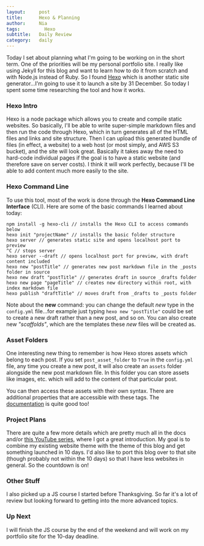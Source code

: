 ```yaml
---
layout:     post
title:      Hexo & Planning
author:     Nia
tags: 		  Hexo
subtitle:  	Daily Review
category:   daily
---
```


Today I set about planning what I'm going to be working on in the short term. One of the priorities will be my personal portfolio site. I really like using Jekyll for this blog and want to learn how to do it from scratch and with Node.js instead of Ruby. So I found [Hexo](https://hexo.io/) which is another static site generator...I'm going to use it to launch a site by 31 December. So today I spent some time researching the tool and how it works.

### Hexo Intro

Hexo is a node package which allows you to create and compile static websites. So basically, I'll be able to write super-simple markdown files and then run the code through Hexo, which in turn generates all of the HTML files and links and site structure. Then I can upload this generated bundle of files (in effect, a website) to a web host (or most simply, and AWS S3 bucket), and the site will look great. Basically it takes away the need to hard-code individual pages if the goal is to have a static website (and therefore save on server costs). I think it will work perfectly, because I'll be able to add content much more easily to the site.

### Hexo Command Line

To use this tool, most of the work is done through the **Hexo Command Line Interface** (CLI). Here are some of the basic commands I learned about today:
```
npm install -g hexo-cli // installs the Hexo CLI to access commands below
hexo init "projectName" // installs the basic folder structure
hexo server // generates static site and opens localhost port to preview
^C // stops server
hexo server --draft // opens localhost port for preview, with draft content included
hexo new "postTitle" // generates new post markdown file in the _posts folder in source
hexo new draft "postTitle" // generates draft in source _drafts folder
hexo new page "pageTitle" // creates new directory within root, with index markdown file
hexo publish "draftTitle" // moves draft from _drafts to _posts folder
```

Note about the **new** command: you can change the default *new* type in the `config.yml` file...for example just typing `hexo new "postTitle"` could be set to create a new draft rather than a new post, and so on. You can also create new *"scaffolds"*, which are the templates these *new* files will be created as.

### Asset Folders

One interesting new thing to remember is how Hexo stores assets which belong to each post. If you set `post_asset_folder` to `True` in the `config.yml` file, any time you create a new post, it will also create an `assets` folder alongside the new post markdown file. In this folder you can store assets like images, etc. which will add to the content of that particular post.

You can then access these assets with their own syntax. There are additional properties that are accessible with these tags. The [documentation](https://hexo.io/docs/) is quite good too!

### Project Plans

There are quite a few more details which are pretty much all in the docs and/or [this YouTube series](https://www.youtube.com/watch?v=Kt7u5kr_P5o&list=PLLAZ4kZ9dFpOMJR6D25ishrSedvsguVSm), where I got a great introduction. My goal is to combine my existing website theme with the theme of this blog and get something launched in 10 days. I'd also like to port this blog over to that site (though probably not within the 10 days) so that I have less websites in general. So the countdown is on!

### Other Stuff

I also picked up a JS course I started before Thanksgiving. So far it's a lot of review but looking forward to getting into the more advanced topics.

### Up Next

I will finish the JS course by the end of the weekend and will work on my portfolio site for the 10-day deadline.